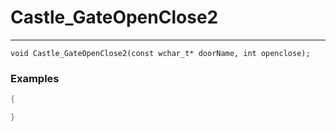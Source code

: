 # Castle_GateOpenClose2
---
```
void Castle_GateOpenClose2(const wchar_t* doorName, int openclose);
```

### Examples
```cpp - C++
{

}
```
